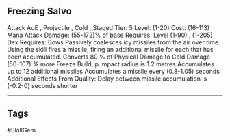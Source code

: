 ## Freezing Salvo
Attack
AoE , Projectile , Cold , Staged
Tier: 5
Level: (1-20)
Cost: (16-113) Mana
Attack Damage: (55-172)% of base
Requires: Level (1-90) , (1-205) Dex
Requires: Bows
Passively coalesces icy missiles from the air over time. Using the skill fires a missile, firing an additional missile for each that has been accumulated.
Converts 80 % of Physical Damage to Cold Damage
(50-107) % more Freeze Buildup
Impact radius is 1.2 metres
Accumulates up to 12 additional missiles
Accumulates a missile every (0.8-1.05) seconds
Additional Effects From Quality:
Delay between missile accumulation is (-0.2-0) seconds shorter

---
## Tags
#SkillGem
